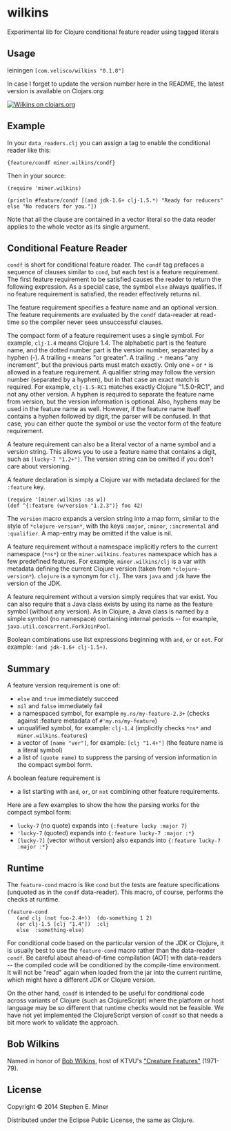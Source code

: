 # wilkins

Experimental lib for Clojure conditional feature reader using tagged literals

## Usage

leiningen `[com.velisco/wilkins "0.1.8"]`

In case I forget to update the version number here in the README, the latest version is available on
Clojars.org:

[![Wilkins on clojars.org][latest]][clojar]

[latest]: https://clojars.org/com.velisco/wilkins/latest-version.svg "Wilkins on clojars.org"
[clojar]: https://clojars.org/com.velisco/wilkins


## Example

In your `data_readers.clj` you can assign a tag to enable the conditional reader like this:

	{feature/condf miner.wilkins/condf}
	
Then in your source:

	(require 'miner.wilkins)
	
    (println #feature/condf [(and jdk-1.6+ clj-1.5.*) "Ready for reducers" else "No reducers for you."])

Note that all the clause are contained in a vector literal so the data reader applies to the
whole vector as its single argument.

## Conditional Feature Reader

`condf` is short for conditional feature reader.  The `condf` tag prefaces a sequence of clauses
similar to `cond`, but each test is a feature requirement.  The first feature requirement to be
satisfied causes the reader to return the following expression.  As a special case, the symbol
`else` always qualifies.  If no feature requirement is satisfied, the reader effectively returns
nil.

The feature requirement specifies a feature name and an optional version.  The feature
requirements are evaluated by the `condf` data-reader at read-time so the compiler never sees
unsuccessful clauses.

The compact form of a feature requirement uses a single symbol.  For example, `clj-1.4`
means Clojure 1.4.  The alphabetic part is the feature name, and the dotted number part is
the version number, separated by a hyphen (-).  A trailing `+` means "or greater".  A
trailing `.*` means "any increment", but the previous parts must match exactly.  Only one
`+` or `*` is allowed in a feature requirement.  A qualifier string may follow the version
number (separated by a hyphen), but in that case an exact match is required.  For example,
`clj-1.5-RC1` matches exactly Clojure "1.5.0-RC1", and not any other version.  A hyphen is
required to  separate the feature name from version, but the version information is
optional.  Also, hyphens may be used in the feature name as well.  However, if the feature
name itself contains a hyphen followed by digit, the parser will be confused.  In that case, you
can either quote the symbol or use the vector form of the feature requirement.

A feature requirement can also be a literal vector of a name symbol and a version string.  This allows you to use
a feature name that contains a digit, such as `[lucky-7 "1.2+"]`.  The version string can be
omitted if you don't care about versioning.

A feature declaration is simply a Clojure var with metadata declared for the `:feature`
key.  

    (require '[miner.wilkins :as w])
    (def ^{:feature (w/version "1.2.3")} foo 42)

The `version` macro expands a version string into a map form, similar to the style of
`*clojure-version*`, with the keys `:major`, `:minor`, `:incremental` and `:qualifier`.  A
map-entry may be omitted if the value is nil.

A feature requirement without a namespace implicitly refers to the current namespace
(`*ns*`) or the `miner.wilkins.features` namespace which has a few predefined features.  For
example, `miner.wilkins/clj` is a var with metadata defining the current Clojure version
(taken from `*clojure-version*`).  `clojure` is a synonym for `clj`.  The vars `java` and
`jdk` have the version of the JDK.

A feature requirement without a version simply requires that var exist.  You can also
require that a Java class exists by using its name as the feature symbol (without any
version).  As in Clojure, a Java class is named by a simple symbol (no namespace) containing
internal periods -- for example, `java.util.concurrent.ForkJoinPool`.

Boolean combinations use list expressions beginning with `and`, `or` or `not`.  For example: `(and
jdk-1.6+ clj-1.5+)`.


## Summary

A feature version requirement is one of:
* `else` and `true` immediately succeed
* `nil` and `false` immediately fail
* a namespaced symbol, for example `my.ns/my-feature-2.3+`  (checks against :feature
  metadata of `#'my.ns/my-feature`)
* unqualified symbol, for example: `clj-1.4` (implicitly checks `*ns*` and `miner.wilkins.features`)
* a vector of `[name "ver"]`, for example: `[clj "1.4+"]` (the feature name is a literal symbol)
* a list of `(quote name)` to suppress the parsing of version information in the compact
  symbol form.

A boolean feature requirement is
* a list starting with `and`, `or`, or `not` combining other feature requirements.

Here are a few examples to show the how the parsing works for the compact symbol form:
*  `lucky-7` (no quote) expands into `{:feature lucky :major 7}`
*  `'lucky-7` (quoted) expands into `{:feature lucky-7 :major :*}`
*  `[lucky-7]` (vector without version) also expands into `{:feature lucky-7 :major :*}`


## Runtime

The `feature-cond` macro is like `cond` but the tests are feature specifications (unquoted as in the
`condf` data-reader).  This macro, of course, performs the checks at runtime.

    (feature-cond 
	   (and clj (not foo-2.4+))  (do-something 1 2)
	   (or clj-1.5 [clj "1.4"])  :clj 
	   else  :something-else)

For conditional code based on the particular version of the JDK or Clojure, it is usually
best to use the `feature-cond` macro rather than the data-reader `condf`.  Be careful about
ahead-of-time compilation (AOT) with data-readers -- the compiled code will be conditioned
by the compile-time environment.  It will not be "read" again when loaded from the jar into
the current runtime, which might have a different JDK or Clojure version.

On the other hand, `condf` is intended to be useful for conditional code across variants of Clojure
(such as ClojureScript) where the platform or host language may be so different that runtime checks
would not be feasible.  We have not yet implemented the ClojureScript version of `condf` so that
needs a bit more work to validate the approach.


## Bob Wilkins

Named in honor of [Bob Wilkins](http://en.wikipedia.org/wiki/Bob_Wilkins), host of KTVU's
["Creature Features"](http://www.bobwilkins.net/creaturefeatures.htm) (1971-79).

## License

Copyright © 2014  Stephen E. Miner

Distributed under the Eclipse Public License, the same as Clojure.
